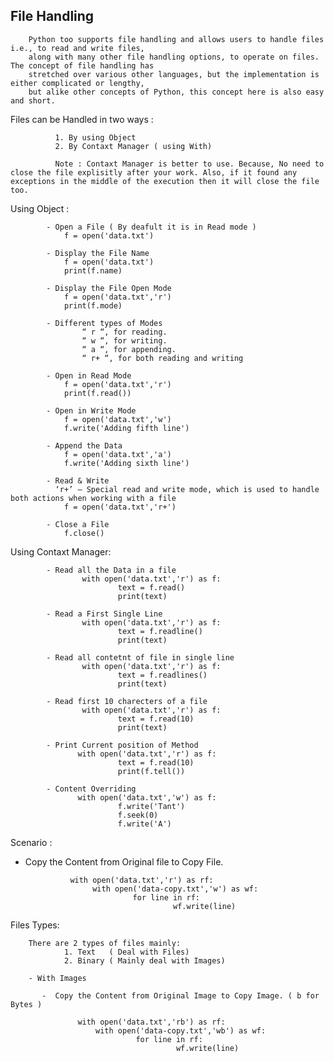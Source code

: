 ## File Handling

        Python too supports file handling and allows users to handle files i.e., to read and write files, 
        along with many other file handling options, to operate on files. The concept of file handling has
        stretched over various other languages, but the implementation is either complicated or lengthy, 
        but alike other concepts of Python, this concept here is also easy and short.
        
  Files can be Handled in two ways : 
  
              1. By using Object
              2. By Contaxt Manager ( using With)
              
              Note : Contaxt Manager is better to use. Because, No need to close the file explisitly after your work. Also, if it found any exceptions in the middle of the execution then it will close the file too.
              
  Using Object : 
  
            - Open a File ( By deafult it is in Read mode )
                f = open('data.txt')
              
            - Display the File Name 
                f = open('data.txt')
                print(f.name)

            - Display the File Open Mode
                f = open('data.txt','r')
                print(f.mode)
            
            - Different types of Modes
                    “ r “, for reading.
                    “ w “, for writing.
                    “ a “, for appending.
                    “ r+ “, for both reading and writing
                    
            - Open in Read Mode
                f = open('data.txt','r')
                print(f.read()) 
                
            - Open in Write Mode
                f = open('data.txt','w')
                f.write('Adding fifth line')
                
            - Append the Data
                f = open('data.txt','a')
                f.write('Adding sixth line')
                
            - Read & Write 
              ‘r+’ – Special read and write mode, which is used to handle both actions when working with a file
                f = open('data.txt','r+')
                
            - Close a File
                f.close()
        
  Using Contaxt Manager:
    
            - Read all the Data in a file
                    with open('data.txt','r') as f:
                            text = f.read()
                            print(text)
                            
            - Read a First Single Line
                    with open('data.txt','r') as f:
                            text = f.readline()
                            print(text)
                            
            - Read all contetnt of file in single line
                    with open('data.txt','r') as f:
                            text = f.readlines()
                            print(text)
            
            - Read first 10 charecters of a file
                    with open('data.txt','r') as f:
                            text = f.read(10)
                            print(text)

            - Print Current position of Method
                   with open('data.txt','r') as f:
                            text = f.read(10)
                            print(f.tell())

            - Content Overriding 
                   with open('data.txt','w') as f:
                            f.write('Tant')
                            f.seek(0)
                            f.write('A')
             
              
              
              
  Scenario : 
  
  - Copy the Content from Original file to Copy File.
  
                  with open('data.txt','r') as rf:
                       with open('data-copy.txt','w') as wf:
                                for line in rf:
                                         wf.write(line)

              
  Files Types:
  
        There are 2 types of files mainly: 
                1. Text   ( Deal with Files)
                2. Binary ( Mainly deal with Images)
                
        - With Images
          
           -  Copy the Content from Original Image to Copy Image. ( b for Bytes )
           
                   with open('data.txt','rb') as rf:
                       with open('data-copy.txt','wb') as wf:
                                for line in rf:
                                         wf.write(line)

            
